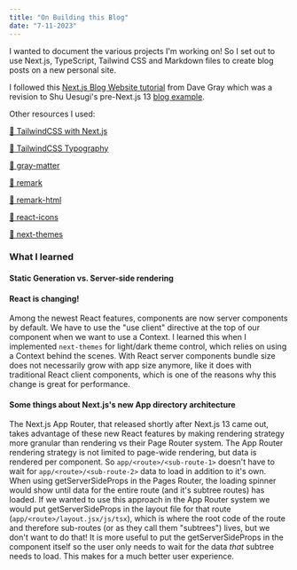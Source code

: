 ```yaml
---
title: "On Building this Blog"
date: "7-11-2023"
---
```


I wanted to document the various projects I'm working on! So I set out to use Next.js, TypeScript, Tailwind CSS and Markdown files to create blog posts on a new personal site.

I followed this [Next.js Blog Website tutorial](https://www.youtube.com/watch?v=puIQhnjOfbc&list=PL0Zuz27SZ-6Pk-QJIdGd1tGZEzy9RTgtj&index=6) from Dave Gray which was a revision to Shu Uesugi's pre-Next.js 13 [blog example](https://next-learn-starter.vercel.app/).

Other resources I used:

[🔗 TailwindCSS with Next.js](https://tailwindcss.com/docs/guides/nextjs)

[🔗 TailwindCSS Typography](https://tailwindcss.com/docs/typography-plugin)

[🔗 gray-matter](https://www.npmjs.com/package/gray-matter)

[🔗 remark](https://www.npmjs.com/package/remark)

[🔗 remark-html](https://www.npmjs.com/package/remark-html)

[🔗 react-icons](https://www.npmjs.com/package/react-icons)

[🔗 next-themes](https://github.com/pacocoursey/next-themes)

### What I learned

#### Static Generation vs. Server-side rendering

#### React is changing!

Among the newest React features, components are now server components by default. We have to use the "use client" directive at the top of our component when we want to use a Context. I learned this when I implemented `next-themes` for light/dark theme control, which relies on using a Context behind the scenes. With React server components bundle size does not necessarily grow with app size anymore, like it does with traditional React client components, which is one of the reasons why this change is great for performance.

#### Some things about Next.js's new App directory architecture

The Next.js App Router, that released shortly after Next.js 13 came out, takes advantage of these new React features by making rendering strategy more granular than rendering vs their Page Router system. The App Router rendering strategy is not limited to page-wide rendering, but data is rendered per component. So `app/<route>/<sub-route-1>` doesn't have to wait for `app/<route>/<sub-route-2>` data to load in addition to it's own. When using getServerSideProps in the Pages Router, the loading spinner would show until data for the entire route (and it's subtree routes) has loaded. If we wanted to use this approach in the App Router system we would put getServerSideProps in the layout file for that route (`app/<route>/layout.jsx/js/tsx`), which is where the root code of the route and therefore sub-routes (or as they call them "subtrees") lives, but we don't want to do that! It is more useful to put the getServerSideProps in the component itself so the user only needs to wait for the data _that_ subtree needs to load. This makes for a much better user experience.
